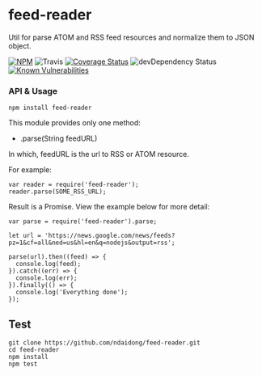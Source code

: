 # feed-reader
Util for parse ATOM and RSS feed resources and normalize them to JSON object.

 [![NPM](https://badge.fury.io/js/feed-reader.svg)](https://badge.fury.io/js/feed-reader)
 ![Travis](https://travis-ci.org/ndaidong/feed-reader.svg?branch=master)
 [![Coverage Status](https://coveralls.io/repos/github/ndaidong/feed-reader/badge.svg?branch=master)](https://coveralls.io/github/ndaidong/feed-reader?branch=master)
 ![devDependency Status](https://david-dm.org/ndaidong/feed-reader.svg)
 [![Known Vulnerabilities](https://snyk.io/test/npm/feed-reader/badge.svg)](https://snyk.io/test/npm/feed-reader)

### API & Usage

```
npm install feed-reader
```

This module provides only one method:

- .parse(String feedURL)

In which, feedURL is the url to RSS or ATOM resource.

For example:

```
var reader = require('feed-reader');
reader.parse(SOME_RSS_URL);
```

Result is a Promise. View the example below for more detail:

```
var parse = require('feed-reader').parse;

let url = 'https://news.google.com/news/feeds?pz=1&cf=all&ned=us&hl=en&q=nodejs&output=rss';

parse(url).then((feed) => {
  console.log(feed);
}).catch((err) => {
  console.log(err);
}).finally(() => {
  console.log('Everything done');
});
```


## Test

```
git clone https://github.com/ndaidong/feed-reader.git
cd feed-reader
npm install
npm test
```
